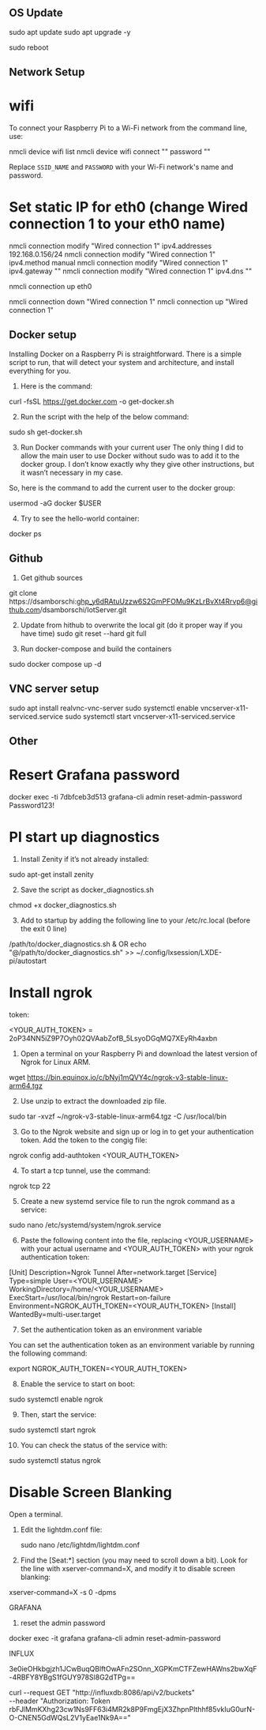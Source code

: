## OS Update

sudo apt update
sudo apt upgrade -y

sudo reboot

## Network Setup 

# wifi

To connect your Raspberry Pi to a Wi-Fi network from the command line, use:

nmcli device wifi list
nmcli device wifi connect "<SSID>" password "<password>"


Replace `SSID_NAME` and `PASSWORD` with your Wi-Fi network's name and password.

# Set static IP for eth0 (change Wired connection 1 to your eth0 name)

nmcli connection modify "Wired connection 1" ipv4.addresses 192.168.0.156/24
nmcli connection modify "Wired connection 1" ipv4.method manual
nmcli connection modify "Wired connection 1" ipv4.gateway ""
nmcli connection modify "Wired connection 1" ipv4.dns ""

nmcli connection up eth0

nmcli connection down "Wired connection 1"
nmcli connection up "Wired connection 1"



## Docker setup

Installing Docker on a Raspberry Pi is straightforward. There is a simple script to run, that will detect your system and architecture, and install everything for you.

1) Here is the command:

curl -fsSL https://get.docker.com -o get-docker.sh

2) Run the script with the help of the below command:

sudo sh get-docker.sh


3) Run Docker commands with your current user
The only thing I did to allow the main user to use Docker without sudo was to add it to the docker group. I don’t know exactly why they give other instructions, but it wasn’t necessary in my case.

So, here is the command to add the current user to the docker group:


usermod -aG docker $USER


4) Try to see the hello-world container:

docker ps


## Github


1) Get github sources

git clone https://dsamborschi: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@github.com/dsamborschi/IotServer.git

2) Update from hithub to overwrite the local git (do it proper way if you have time)
sudo git reset --hard
git full

3) Run docker-compose and build the containers

sudo docker compose up -d

## VNC server setup

sudo apt install realvnc-vnc-server
sudo systemctl enable vncserver-x11-serviced.service
sudo systemctl start vncserver-x11-serviced.service



## Other


# Resert Grafana password


docker exec -ti 7dbfceb3d513 grafana-cli admin reset-admin-password  Password123!

# PI start up diagnostics

1) Install Zenity if it’s not already installed:

sudo apt-get install zenity

2) Save the script as docker_diagnostics.sh

chmod +x docker_diagnostics.sh

3) Add to startup by adding the following line to your /etc/rc.local (before the exit 0 line)

/path/to/docker_diagnostics.sh &
OR
echo "@/path/to/docker_diagnostics.sh" >> ~/.config/lxsession/LXDE-pi/autostart



# Install ngrok

token:

<YOUR_AUTH_TOKEN> = 2oP34NN5iZ9P7Oyh02QVAabZofB_5LsyoDGqMQ7XEyRh4axbn

1) Open a terminal on your Raspberry Pi and download the latest version of Ngrok for Linux ARM.

wget https://bin.equinox.io/c/bNyj1mQVY4c/ngrok-v3-stable-linux-arm64.tgz

2) Use unzip to extract the downloaded zip file.

sudo tar -xvzf ~/ngrok-v3-stable-linux-arm64.tgz -C /usr/local/bin

3) Go to the Ngrok website and sign up or log in to get your authentication token. Add the token to the congig file:

ngrok config add-authtoken <YOUR_AUTH_TOKEN>

4) To start a tcp tunnel, use the command:

ngrok tcp 22

5) Create a new systemd service file to run the ngrok command as a service:

sudo nano /etc/systemd/system/ngrok.service

6) Paste the following content into the file, replacing <YOUR_USERNAME> with your actual username and <YOUR_AUTH_TOKEN> with your ngrok authentication token:


[Unit]
Description=Ngrok Tunnel
After=network.target
[Service]
Type=simple
User=<YOUR_USERNAME>
WorkingDirectory=/home/<YOUR_USERNAME>
ExecStart=/usr/local/bin/ngrok <PROTOCOL> <PORT>
Restart=on-failure
Environment=NGROK_AUTH_TOKEN=<YOUR_AUTH_TOKEN>
[Install]
WantedBy=multi-user.target

7) Set the authentication token as an environment variable

You can set the authentication token as an environment variable by running the following command:

export NGROK_AUTH_TOKEN=<YOUR_AUTH_TOKEN>

8) Enable the service to start on boot:

sudo systemctl enable ngrok

9) Then, start the service:

sudo systemctl start ngrok


10) You can check the status of the service with:

sudo systemctl status ngrok




# Disable Screen Blanking

Open a terminal.

1) Edit the lightdm.conf file:

   sudo nano /etc/lightdm/lightdm.conf

2) Find the [Seat:*] section (you may need to scroll down a bit).
Look for the line with xserver-command=X, and modify it to disable screen blanking:
    
  xserver-command=X -s 0 -dpms



  GRAFANA

  1) reset the admin password 

  docker exec -it grafana grafana-cli admin reset-admin-password <your new password>


  INFLUX

  3e0ieOHkbgjzh1JCwBuqQBlftOwAFn2SOnn_XGPKmCTFZewHAWns2bwXqF-4RBFY8YBgS1fGUY978Sl8G2dTPg==

  curl --request GET "http://influxdb:8086/api/v2/buckets" \
--header "Authorization: Token rbFJlMmKXhg23cw1Ns9FF63i4MR2k8P9FmgEjX3ZhpnPlthhf85vkIuG0urN-O-CNEN5GdWQsL2V1yEae1Nk9A=="










